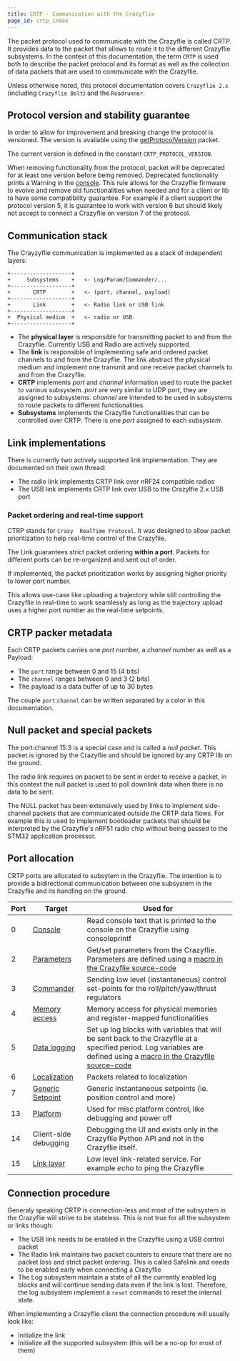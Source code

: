 ```yaml
---
title: CRTP - Communication with the Crazyflie
page_id: crtp_index
---
```


The packet protocol used to communicate with the Crazyflie is called CRTP. It
provides data to the packet that allows to route it to the different Crazyflie
subsystems. In the context of this documentation, the term `CRTP` is used both
to describe the packet protocol and its format as well as the collection of
data packets that are used to communicate with the Crazyflie.

Unless otherwise noted, this protocol documentation covers `Crazyflie 2.x` (including `Crazyflie Bolt`) and the `Roadrunner`.

## Protocol version and stability guarantee

In order to allow for improvement and breaking change the protocol is versioned.
The version is available using the [getProtocolVersion](crtp_platform#get-protocol-version) packet.

The current version is defined in the constant `CRTP_PROTOCOL_VERSION`.

When removing functionality from the protocol, packet will be deprecated for at least one version before being removed.
Deprecated functionality prints a Warning in the [console](crtp_console). This rule allows for the Crazyflie firmware
to evolve and remove old functionalities when needed and for a client or lib to have some compatibility guarantee.
For example if a client support the protocol version 5, it is guarantee to work with version 6 but should likely
not accept to connect a Crazyflie on version 7 of the protocol.

## Communication stack

The Crayzyflie communication is implemented as a stack of independent layers:

    +-------------------+
    +     Subsystems    +   <- Log/Param/Commander/...
    +-------------------+
    +       CRTP        +   <- (port, channel, payload)
    +-------------------+
    +       Link        +   <- Radio link or USB link
    +-------------------+
    +  Physical medium  +   <- radio or USB
    +-------------------+

 - The **physical layer** is responsible for transmitting packet to and from the
   Crazyflie. Currently USB and Radio are actively supported.
 - The **link**  is responsible of implementing safe and ordered packet channels
   to and from the Crazyflie. The link abstract the physical medium and
   implement one transmit and one receive packet channels to and from the
   Crazyflie.
 - **CRTP** implements *port* and *channel* information used to route the packet
   to various subsystem. *port* are very similar to UDP port, they are assigned
   to subsystems. *channel* are intended to be used in subsystems to route
   packets to different functionalities.
 - **Subsystems** implements the Crazyflie functionalities that can be
   controlled over CRTP. There is one *port* assigned to each *subsystem*.


## Link implementations

There is currently two actively supported link implementation. They are
documented on their own thread:
 - The radio link implements CRTP link over nRF24 compatible radios
 - The USB link implements CRTP link over USB to the Crazylfie 2.x USB port

### Packet ordering and real-time support

CTRP stands for `Crazy  RealTime Protocol`. It was designed to allow packet
prioritization to help real-time control of the Crazyflie.

The Link guarantees strict packet ordering **within a port**. Packets for
different ports can be re-organized and sent out of order.

If implemented, the packet prioritization works by assigning higher priority to
lower port number.

This allows use-case like uploading a trajectory while still controlling the
Crazyflie in real-time to work seamlessly as long as the trajectory upload
uses a higher port number as the real-time setpoints.

## CRTP packer metadata

Each CRTP packets carries one *port* number, a *channel* number as well as a
Payload:
 - The `port` range between 0 and 15 (4 bits)
 - The `channel` ranges between 0 and 3 (2 bits)
 - The payload is a data buffer of up to 30 bytes

The couple `port`:`channel` can be written separated by a color in this documentation.

## Null packet and special packets

The port:channel 15:3 is a special case and is called a *null packet*. This
packet is ignored by the Crazyflie and should be ignored by any CRTP lib on the
ground.

The radio link requires on packet to be sent in order to receive a packet, in this context the null packet is used to poll downlink data when there is no data to
be sent.

The NULL packet has been extensively used by links to implement side-channel
packets that are communicated outside the CRTP data flows. For example this is
used to implement bootloader packets that should be interpreted by the
Crazyflie's nRF51 radio chip without being passed to the STM32 application
processor.

## Port allocation

CRTP ports are allocated to subsytem in the Crazyflie. The intention is to
provide a bidirectional communication between one subsystem in the Crazyflie and
its handling on the ground.

| **Port** |  **Target**                                  |          **Used for**|
| ---------| ---------------------------------------------| ----------------------------------------------------------------|
|  0       | [Console](crtp_console.md)                   | Read console text that is printed to the console on the Crazyflie using consoleprintf|
|  2       | [Parameters](crtp_parameters.md)             | Get/set parameters from the Crazyflie. Parameters are defined using a [macro in the Crazyflie source-code](/docs/userguides/logparam.md)|
|  3       | [Commander](crtp_commander.md)               | Sending low level (instantaneous) control set-points for the roll/pitch/yaw/thrust regulators|
|  4       | [Memory access](crtp_mem.md)                 | Memory access for physical memories and register-mapped functionalities |
|  5       | [Data logging](crtp_log.md)                  | Set up log blocks with variables that will be sent back to the Crazyflie at a specified period. Log variables are defined using a [macro in the Crazyflie source-code](/docs/userguides/logparam.md)
|  6       | [Localization](crtp_localization.md)         | Packets related to localization|
|  7       | [Generic Setpoint](crtp_generic_setpoint.md) | Generic instantaneous setpoints (ie. position control and more) |
|  13      | [Platform](crtp_platform.md)                 | Used for misc platform control, like debugging and power off |
|  14      | Client-side debugging                        | Debugging the UI and exists only in the Crazyflie Python API and not in the Crazyflie itself.|
|  15      | [Link layer](crtp_link.md)                   | Low level link-related service. For example *echo* to ping the Crazyflie |

Connection procedure
--------------------

Generaly speaking CRTP is connection-less and most of the subsystem in the
Crazyflie will strive to be stateless. This is not true for all the subsystem or
links though:
 - The USB link needs to be enabled in the Crazyflie using a USB control packet
 - The Radio link maintains two packet counters to ensure that there are no packet
   loss and strict packet ordering. This is called Safelink and needs to be
   enabled early when connecting a Crazyflie
 - The Log subsystem maintain a state of all the currently enabled log blocks
   and will continue sending data even if the link is lost. Therefore, the log
   subsystem implement a `reset` commands to reset the internal state.

When implementing a Crazyflie client the connection procedure will usually look
like:
 - Initialize the link
 - Initialize all the supported subsystem (this will be a no-op for most of them)

